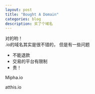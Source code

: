 ```yaml
---
layout: post
title: "Bought A Domain"
categories: blog
description: 买了个域名
---
```


对的哟！  
.io的域名其实是很不错的， 但是有一些问题

-   不能退款
-   交易的平台有限制
-   贵！

Mipha.io

atthis.io
